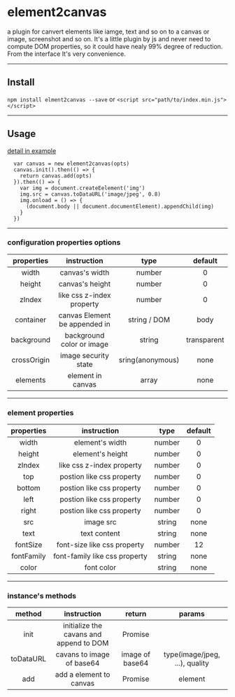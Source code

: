 # element2canvas
a plugin for canvert elements like iamge, text and so on to a canvas or image, screenshot and so on. It's a little plugin by js and never need to compute DOM properties, so it could have nealy 99% degree of reduction. From the interface It's very convenience.

---------------------

## Install
```npm install elment2canvas --save```
or
```<script src="path/to/index.min.js"></script>```

---------------------

## Usage
[detail in example](https://github.com/fireflyEngineer/element2canvas/tree/master/example/demo)
```
  var canvas = new element2canvas(opts)
  canvas.init().then(() => {
    return canvas.add(opts)
  }).then(() => {
    var img = document.createEelement('img')
    img.src = canvas.toDataURL('image/jpeg', 0.8)
    img.onload = () => {
      (document.body || document.documentElement).appendChild(img)
    }
  }) 
```
--------
### configuration properties options

| properties | instruction | type | default
| :-: | :-: | :-: | :-: |
| width | canvas's width | number | 0 |
| height | canvas's height | number | 0 |
| zIndex | like css z-index property | number | 0 |
| container | canvas Element be appended in | string / DOM | body|
| background | background color or image | string | transparent |
| crossOrigin | image security state | sring(anonymous) | none |
| elements | element in canvas | array | none |

---------------------
### element properties

| properties | instruction | type | default
| :-: | :-: | :-: | :-: |
| width | element's width | number | 0 |
| height | element's height | number | 0 |
| zIndex | like css z-index property | number | 0 |
| top | postion like css property | number | 0 |
| bottom | postion like css property | number | 0 |
| left | postion like css property | number | 0 |
| right | postion like css property | number | 0 |
| src | image src | string | none |
| text | text content | string | none |
| fontSize | font-size like css property | number | 12 |
| fontFamily | font-family like css property | string | none |
| color | font color | string | none |

---------------

### instance's methods
| method | instruction | return | params |
| :-: | :-: | :-: | :-: |
| init | initialize the cavans and append to DOM | Promise |
| toDataURL | cavans to image of base64 | image of base64 | type(image/jpeg, ...), quality |
| add | add a element to canvas | Promise | element |